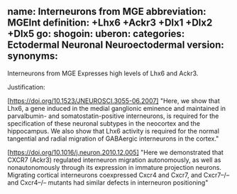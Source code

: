 name: Interneurons from MGE
abbreviation: MGEInt
definition: +Lhx6 +Ackr3 +Dlx1 +Dlx2 +Dlx5
go:
shogoin: 
uberon:
categories: Ectodermal Neuronal Neuroectodermal
version: 
synonyms:
---

Interneurons from MGE
Expresses high levels of Lhx6 and Ackr3.

Justification:

[https://doi.org/10.1523/JNEUROSCI.3055-06.2007] "Here, we show that Lhx6, a gene induced in the medial ganglionic eminence and maintained in parvalbumin- and somatostatin-positive interneurons, is required for the specification of these neuronal subtypes in the neocortex and the hippocampus. We also show that Lhx6 activity is required for the normal tangential and radial migration of GABAergic interneurons in the cortex."

[https://doi.org/10.1016/j.neuron.2010.12.005] "Here we demonstrated that CXCR7 (Ackr3) regulated interneuron migration autonomously, as well as nonautonomously through its expression in immature projection neurons. Migrating cortical interneurons coexpressed Cxcr4 and Cxcr7, and Cxcr7–/– and Cxcr4–/– mutants had similar defects in interneuron positioning"